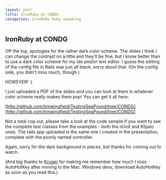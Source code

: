 ```yaml
---
layout: post
title: IronRuby at CONDG
categories: IronRuby Ruby speaking
---
```

## IronRuby at CONDG

Off the top, apologies for the rather dark color scheme. The slides I think I can change the contrast on a little and they’ll be fine, but I know better than to use a dark color scheme for my ide and/or text editor. I guess the editing of the config file in Rails was just all black, sorry about that. (On the config side, you didn’t miss much, though.)

HOWEVER! :) 

I just uploaded a PDF of the slides and you can look at them in whatever color scheme really makes them pop! You can get it all here: 

[http://github.com/timwingfield/TestingSeaPound/tree/CONDG](http://github.com/timwingfield/TestingSeaPound/tree/CONDG)

Not a total cop out, please take a look at the code sample if you want to see the complete test classes from the examples - both the nUnit and RSpec ones. The rails app uploaded is the same one I created in the presentation, complete with the poorly named controller.

Again, sorry for the dark background in places, but thanks for coming out to watch.

(And big thanks to [Kruger](http://jonkruger.com/blog/2010/07/22/slides-from-my-productivity-boosters-talk-at-condg/) for making me remember how much I miss AutoHotKey after moving to the Mac. Windows devs, download AutoHotKey as soon as you read this.)
